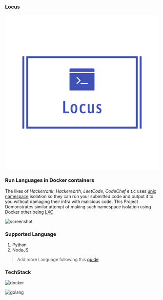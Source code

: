 ### Locus

<img src="images/banner_logo.png">

### Run Languages in Docker containers 

The likes of *Hackerrank*, *Hackerearth*, *LeetCode*, *CodeChef* e.t.c uses [unix namespace](https://en.wikipedia.org/wiki/Linux_namespaces) isolation so they can run your submitted code and output it to you without damaging their infra with malicious code. This Project Demonstrates similar attempt of making such namespace isolation using Docker other being [LXC](https://en.wikipedia.org/wiki/Linux_namespaces#Adoption)


![screenshot]()


### Supported Language

1. Python
2. NodeJS

> Add more Language following this [guide]()

### TechStack


![docker]()

![golang]()

![]()

